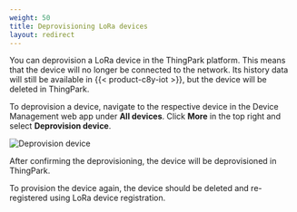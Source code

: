```yaml
---
weight: 50
title: Deprovisioning LoRa devices
layout: redirect
---
```


You can deprovision a LoRa device in the ThingPark platform. This means that the device will no longer be connected to the network. Its history data will still be available in {{< product-c8y-iot >}}, but the device will be deleted in ThingPark.

To deprovision a device, navigate to the respective device in the Device Management web app under **All devices**. Click **More** in the top right and select **Deprovision device**.

![Deprovision device](/images/device-protocols/lora-actility/lora-devices-deprovision.png)

After confirming the deprovisioning, the device will be deprovisioned in ThingPark.

To provision the device again, the device should be deleted and re-registered using LoRa device registration.
